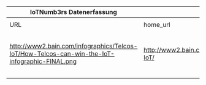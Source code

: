 |IoTNumb3rs Datenerfassung||||||||||||
| ---- | ---- | ---- | ---- | ---- | ---- | ---- | ---- | ---- | ---- | ---- | ---- |
|||||||||||||
|URL|home_url|filename|device_class|device_count|market_class|market_volume|prognosis_year|publication_year|authorship_class|Dropbox folder||
|http://www2.bain.com/infographics/Telcos-IoT/How-Telcos-can-win-the-IoT-infographic-FINAL.png|http://www2.bain.com/infographics/Telcos-IoT/|file9_How-Telcos-can-win-the-IoT-infographic-FINAL.png||||||||marielledemuth/20181123-1500|N/A|
